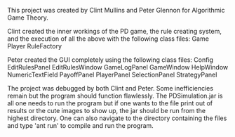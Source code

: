 This project was created by Clint Mullins and Peter Glennon for Algorithmic Game Theory. 

Clint created the inner workings of the PD game, the rule creating system, and the execution of all the above with the following class files:
Game
Player
RuleFactory

Peter created the GUI completely using the following class files:
Config
EditRulesPanel
EditRulesWindow
GameLogPanel
GameWindow
HelpWindow
NumericTextField
PayoffPanel
PlayerPanel
SelectionPanel
StrategyPanel



The project was debugged by both Clint and Peter. Some inefficiencies remain but the program should function flawlessly. The PDSimulation.jar is all one needs to run the program but if one wants to the file print out of results or the cute images to show up, the jar should be run from the highest directory. One can also navigate to the directory containing the files and type 'ant run' to compile and run the program.